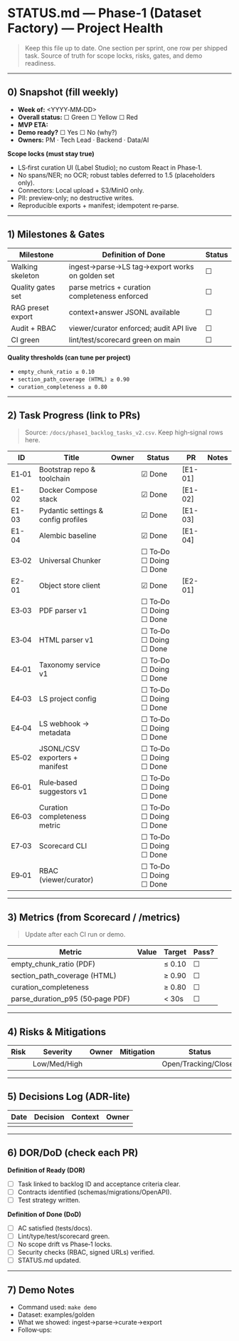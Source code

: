 
# STATUS.md — Phase‑1 (Dataset Factory) — Project Health

> Keep this file up to date. One section per sprint, one row per shipped task.
> Source of truth for scope locks, risks, gates, and demo readiness.

---

## 0) Snapshot (fill weekly)
- **Week of:** <YYYY‑MM‑DD>
- **Overall status:** ☐ Green ☐ Yellow ☐ Red
- **MVP ETA:** <date>
- **Demo ready?** ☐ Yes ☐ No (why?)
- **Owners:** PM <name> · Tech Lead <name> · Backend <name> · Data/AI <name>

**Scope locks (must stay true)**
- LS‑first curation UI (Label Studio); no custom React in Phase‑1.
- No spans/NER; no OCR; robust tables deferred to 1.5 (placeholders only).
- Connectors: Local upload + S3/MinIO only.
- PII: preview‑only; no destructive writes.
- Reproducible exports + manifest; idempotent re‑parse.

---

## 1) Milestones & Gates
| Milestone | Definition of Done | Status |
|---|---|---|
| Walking skeleton | ingest→parse→LS tag→export works on golden set | ☐ |
| Quality gates set | parse metrics + curation completeness enforced | ☐ |
| RAG preset export | context+answer JSONL available | ☐ |
| Audit + RBAC | viewer/curator enforced; audit API live | ☐ |
| CI green | lint/test/scorecard green on main | ☐ |

**Quality thresholds (can tune per project)**
- `empty_chunk_ratio ≤ 0.10`
- `section_path_coverage (HTML) ≥ 0.90`
- `curation_completeness ≥ 0.80`

---

## 2) Task Progress (link to PRs)
> Source: `/docs/phase1_backlog_tasks_v2.csv`. Keep high‑signal rows here.

| ID | Title | Owner | Status | PR | Notes |
|---|---|---|---|---|---|
| E1‑01 | Bootstrap repo & toolchain |  | ☑ Done | [E1-01] |  |
| E1-02 | Docker Compose stack |  | ☑ Done | [E1-02] |  |
| E1-03 | Pydantic settings & config profiles |  | ☑ Done | [E1-03] |  |
| E1-04 | Alembic baseline |  | ☑ Done | [E1-04] |  |
| E3‑02 | Universal Chunker |  | ☐ To‑Do ☐ Doing ☐ Done |  |  |
| E2-01 | Object store client |  | ☑ Done | [E2-01] |  |
| E3‑03 | PDF parser v1 |  | ☐ To‑Do ☐ Doing ☐ Done |  |  |
| E3‑04 | HTML parser v1 |  | ☐ To‑Do ☐ Doing ☐ Done |  |  |
| E4‑01 | Taxonomy service v1 |  | ☐ To‑Do ☐ Doing ☐ Done |  |  |
| E4‑03 | LS project config |  | ☐ To‑Do ☐ Doing ☐ Done |  |  |
| E4‑04 | LS webhook → metadata |  | ☐ To‑Do ☐ Doing ☐ Done |  |  |
| E5‑02 | JSONL/CSV exporters + manifest |  | ☐ To‑Do ☐ Doing ☐ Done |  |  |
| E6‑01 | Rule‑based suggestors v1 |  | ☐ To‑Do ☐ Doing ☐ Done |  |  |
| E6‑03 | Curation completeness metric |  | ☐ To‑Do ☐ Doing ☐ Done |  |  |
| E7‑03 | Scorecard CLI |  | ☐ To‑Do ☐ Doing ☐ Done |  |  |
| E9‑01 | RBAC (viewer/curator) |  | ☐ To‑Do ☐ Doing ☐ Done |  |  |

---

## 3) Metrics (from Scorecard / /metrics)
> Update after each CI run or demo.

| Metric | Value | Target | Pass? |
|---|---|---|---|
| empty_chunk_ratio (PDF) |  | ≤ 0.10 | ☐ |
| section_path_coverage (HTML) |  | ≥ 0.90 | ☐ |
| curation_completeness |  | ≥ 0.80 | ☐ |
| parse_duration_p95 (50‑page PDF) |  | < 30s | ☐ |

---

## 4) Risks & Mitigations
| Risk | Severity | Owner | Mitigation | Status |
|---|---|---|---|---|
|  | Low/Med/High |  |  | Open/Tracking/Closed |

---

## 5) Decisions Log (ADR‑lite)
| Date | Decision | Context | Owner |
|---|---|---|---|
|  |  |  |  |

---

## 6) DOR/DoD (check each PR)
**Definition of Ready (DOR)**  
- [ ] Task linked to backlog ID and acceptance criteria clear.  
- [ ] Contracts identified (schemas/migrations/OpenAPI).  
- [ ] Test strategy written.

**Definition of Done (DoD)**  
- [ ] AC satisfied (tests/docs).  
- [ ] Lint/type/test/scorecard green.  
- [ ] No scope drift vs Phase‑1 locks.  
- [ ] Security checks (RBAC, signed URLs) verified.  
- [ ] STATUS.md updated.

---

## 7) Demo Notes
- Command used: `make demo`
- Dataset: examples/golden
- What we showed: ingest→parse→curate→export
- Follow‑ups:
